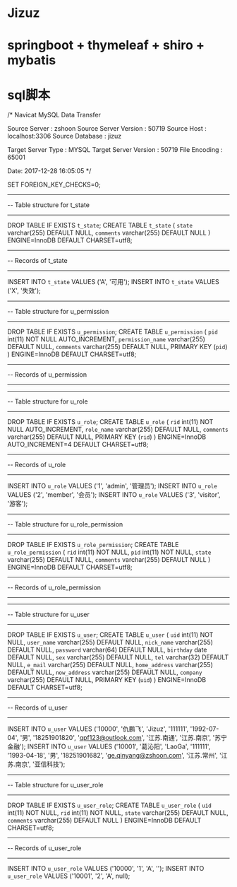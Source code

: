 # Jizuz
# springboot + thymeleaf + shiro + mybatis

# sql脚本
/*
Navicat MySQL Data Transfer

Source Server         : zshoon
Source Server Version : 50719
Source Host           : localhost:3306
Source Database       : jizuz

Target Server Type    : MYSQL
Target Server Version : 50719
File Encoding         : 65001

Date: 2017-12-28 16:05:05
*/

SET FOREIGN_KEY_CHECKS=0;

-- ----------------------------
-- Table structure for t_state
-- ----------------------------
DROP TABLE IF EXISTS `t_state`;
CREATE TABLE `t_state` (
  `state` varchar(255) DEFAULT NULL,
  `comments` varchar(255) DEFAULT NULL
) ENGINE=InnoDB DEFAULT CHARSET=utf8;

-- ----------------------------
-- Records of t_state
-- ----------------------------
INSERT INTO `t_state` VALUES ('A', '可用');
INSERT INTO `t_state` VALUES ('X', '失效');

-- ----------------------------
-- Table structure for u_permission
-- ----------------------------
DROP TABLE IF EXISTS `u_permission`;
CREATE TABLE `u_permission` (
  `pid` int(11) NOT NULL AUTO_INCREMENT,
  `permission_name` varchar(255) DEFAULT NULL,
  `comments` varchar(255) DEFAULT NULL,
  PRIMARY KEY (`pid`)
) ENGINE=InnoDB DEFAULT CHARSET=utf8;

-- ----------------------------
-- Records of u_permission
-- ----------------------------

-- ----------------------------
-- Table structure for u_role
-- ----------------------------
DROP TABLE IF EXISTS `u_role`;
CREATE TABLE `u_role` (
  `rid` int(11) NOT NULL AUTO_INCREMENT,
  `role_name` varchar(255) DEFAULT NULL,
  `comments` varchar(255) DEFAULT NULL,
  PRIMARY KEY (`rid`)
) ENGINE=InnoDB AUTO_INCREMENT=4 DEFAULT CHARSET=utf8;

-- ----------------------------
-- Records of u_role
-- ----------------------------
INSERT INTO `u_role` VALUES ('1', 'admin', '管理员');
INSERT INTO `u_role` VALUES ('2', 'member', '会员');
INSERT INTO `u_role` VALUES ('3', 'visitor', '游客');

-- ----------------------------
-- Table structure for u_role_permission
-- ----------------------------
DROP TABLE IF EXISTS `u_role_permission`;
CREATE TABLE `u_role_permission` (
  `rid` int(11) NOT NULL,
  `pid` int(11) NOT NULL,
  `state` varchar(255) DEFAULT NULL,
  `comments` varchar(255) DEFAULT NULL
) ENGINE=InnoDB DEFAULT CHARSET=utf8;

-- ----------------------------
-- Records of u_role_permission
-- ----------------------------

-- ----------------------------
-- Table structure for u_user
-- ----------------------------
DROP TABLE IF EXISTS `u_user`;
CREATE TABLE `u_user` (
  `uid` int(11) NOT NULL,
  `user_name` varchar(255) DEFAULT NULL,
  `nick_name` varchar(255) DEFAULT NULL,
  `password` varchar(64) DEFAULT NULL,
  `birthday` date DEFAULT NULL,
  `sex` varchar(255) DEFAULT NULL,
  `tel` varchar(32) DEFAULT NULL,
  `e_mail` varchar(255) DEFAULT NULL,
  `home_address` varchar(255) DEFAULT NULL,
  `now_address` varchar(255) DEFAULT NULL,
  `company` varchar(255) DEFAULT NULL,
  PRIMARY KEY (`uid`)
) ENGINE=InnoDB DEFAULT CHARSET=utf8;

-- ----------------------------
-- Records of u_user
-- ----------------------------
INSERT INTO `u_user` VALUES ('10000', '仇鹏飞', 'Jizuz', '111111', '1992-07-04', '男', '18251901820', 'qpf123@outlook.com', '江苏.南通', '江苏.南京', '苏宁金融');
INSERT INTO `u_user` VALUES ('10001', '葛沁阳', 'LaoGa', '111111', '1993-04-18', '男', '18251901682', 'ge.qinyang@zshoon.com', '江苏.常州', '江苏.南京', '亚信科技');

-- ----------------------------
-- Table structure for u_user_role
-- ----------------------------
DROP TABLE IF EXISTS `u_user_role`;
CREATE TABLE `u_user_role` (
  `uid` int(11) NOT NULL,
  `rid` int(11) NOT NULL,
  `state` varchar(255) DEFAULT NULL,
  `comments` varchar(255) DEFAULT NULL
) ENGINE=InnoDB DEFAULT CHARSET=utf8;

-- ----------------------------
-- Records of u_user_role
-- ----------------------------
INSERT INTO `u_user_role` VALUES ('10000', '1', 'A', '');
INSERT INTO `u_user_role` VALUES ('10001', '2', 'A', null);
